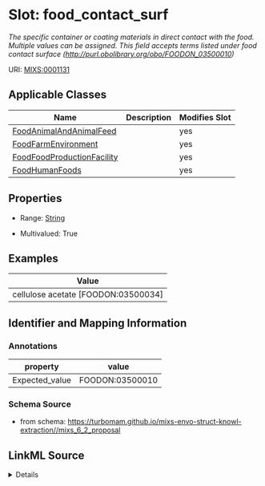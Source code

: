 # Slot: food_contact_surf


_The specific container or coating materials in direct contact with the food. Multiple values can be assigned.  This field accepts terms listed under food contact surface (http://purl.obolibrary.org/obo/FOODON_03500010)_



URI: [MIXS:0001131](https://w3id.org/mixs/0001131)



<!-- no inheritance hierarchy -->




## Applicable Classes

| Name | Description | Modifies Slot |
| --- | --- | --- |
[FoodAnimalAndAnimalFeed](FoodAnimalAndAnimalFeed.md) |  |  yes  |
[FoodFarmEnvironment](FoodFarmEnvironment.md) |  |  yes  |
[FoodFoodProductionFacility](FoodFoodProductionFacility.md) |  |  yes  |
[FoodHumanFoods](FoodHumanFoods.md) |  |  yes  |







## Properties

* Range: [String](String.md)

* Multivalued: True






## Examples

| Value |
| --- |
| cellulose acetate [FOODON:03500034] |

## Identifier and Mapping Information





### Annotations

| property | value |
| --- | --- |
| Expected_value | FOODON:03500010 |



### Schema Source


* from schema: https://turbomam.github.io/mixs-envo-struct-knowl-extraction//mixs_6_2_proposal




## LinkML Source

<details>
```yaml
name: food_contact_surf
annotations:
  Expected_value:
    tag: Expected_value
    value: FOODON:03500010
description: The specific container or coating materials in direct contact with the
  food. Multiple values can be assigned.  This field accepts terms listed under food
  contact surface (http://purl.obolibrary.org/obo/FOODON_03500010)
title: food contact surface
notes:
- food
- surface
examples:
- value: cellulose acetate [FOODON:03500034]
from_schema: https://turbomam.github.io/mixs-envo-struct-knowl-extraction//mixs_6_2_proposal
rank: 1000
string_serialization: '{text}|{termLabel} [{termID}]'
slot_uri: MIXS:0001131
multivalued: true
alias: food_contact_surf
domain_of:
- FoodAnimalAndAnimalFeed
- FoodFarmEnvironment
- FoodFoodProductionFacility
- FoodHumanFoods
range: string

```
</details>